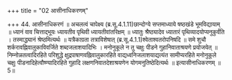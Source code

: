 +++
title = "02 आसीनाधिकरणम्"

+++
44. आसीनाधिकरणं ॥ अचलत्वं चापेक्ष्य (ब्र.सू.4.1.11)छान्दोग्ये सप्तमाध्याये षष्ठखंडे भूमविद्यायाम् ॥ ध्यानं वाव चित्ताद्भूयः ध्यायतीव पृथिवी ध्यायतीवांतरिक्षम् ॥ ध्यातुः श्रैष्ठ्यादेव ध्यातारं पृथिव्यादयोप्यनुकुर्वंति । तस्माद्ध्यानं श्रेष्ठमित्यर्थः ॥ यत्रैकाग्रता तत्राविशेषात् (ब्र.सू.4.1.1)श्वेताश्वतरोपनिषदि ॥ समे शुचौ शर्करावह्निवालुकाविवर्जिते शब्दजलाशयादिभिः । मनोनुकूले न तु चक्षुः पीडने गुहानिवाताश्रयणे प्रयोजयेत् ॥ निम्नोन्नतत्वादिरहिते परिशुद्धे क्षुद्रपाषाणवह्निवालुकारहिते वाद्यध्वनिजलाशयाद्यत्यंत सामीप्यरहिते मनोनुकूले चक्षुः पीडनादिहेत्वौष्ण्यादिरहिते गुहादि लक्षणनिवातदेशाश्रयणेन योगमनुतिष्ठेदित्यर्थः ॥ इत्यासीनाधिकरणम् ॥ 5॥